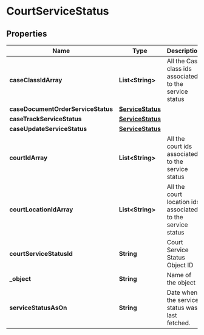 

# CourtServiceStatus


## Properties

| Name | Type | Description | Notes |
|------------ | ------------- | ------------- | -------------|
|**caseClassIdArray** | **List&lt;String&gt;** | All the Case class ids associated to the service status |  |
|**caseDocumentOrderServiceStatus** | [**ServiceStatus**](ServiceStatus.md) |  |  |
|**caseTrackServiceStatus** | [**ServiceStatus**](ServiceStatus.md) |  |  |
|**caseUpdateServiceStatus** | [**ServiceStatus**](ServiceStatus.md) |  |  |
|**courtIdArray** | **List&lt;String&gt;** | All the court ids associated to the service status |  |
|**courtLocationIdArray** | **List&lt;String&gt;** | All the court location ids associated to the service status |  |
|**courtServiceStatusId** | **String** | Court Service Status Object ID |  |
|**_object** | **String** | Name of the object |  |
|**serviceStatusAsOn** | **String** | Date when the service status was last fetched. |  |



